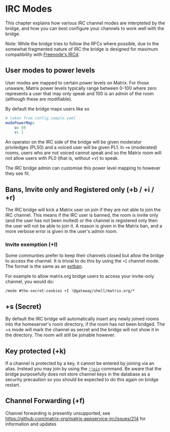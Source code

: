 IRC Modes
=========

This chapter explains how various IRC channel modes are interpteted by the bridge, and how you can best configure your
channels to work well with the bridge.

Note: While the bridge tries to follow the RFCs where possible, due to the somewhat fragmented nature of IRC the bridge is
designed for maximum compatibility with [Freenode's IRCd](https://github.com/freenode/ircd-seven).

## User modes to power levels

User modes are mapped to certain power levels on Matrix. For those unaware, Matrix power levels typically range between
0-100 where zero represents a user that may only speak and 100 is an admin of the room (although these are modifiable).

By default the bridge maps users like so

```yaml
# taken from config.sample.yaml
modePowerMap:
    o: 50
    v: 1
```

An operator on the IRC side of the bridge will be given moderator priviledges (PL50) and a voiced user will be given
PL1. In `+m` (moderated) rooms, users who are not voiced cannot speak and so the Matrix room will not allow users with
PL0 (that is, without +v) to speak.

The IRC bridge admin can customise this power level mapping to however they see fit.

## Bans, Invite only and Registered only (+b / +i / +r)

The IRC bridge will kick a Matrix user on join if they are not able to join the IRC channel. This means if the IRC
user is banned, the room is invite only (and the user has not been invited) or the channel is registered only then
the user will not be able to join it. A reason is given in the Matrix ban, and a more verbose error is given in the
user's admin room.

### Invite exemption (+I)

Some communties prefer to keep their channels closed but allow the bridge to access the channel. It is trivial to do
this by using the `+I` channel mode. The format is the same as an [extban](https://freenode.net/kb/answer/extbans).

For example to allow matrix.org bridge users to access your invite-only channel, you would do:

```
/mode #the-secret-cookies +I !@gateway/shell/matrix.org/*
```

## +s (Secret)

By default the IRC bridge will automatically insert any newly joined rooms into the homeserver's room directory, if
the room has not been bridged. The +s mode will mark the channel as secret and the bridge will not show it in the
directory. The room will still be joinable however.

## Key protected (+k)

If a channel is protected by a key, it cannot be entered by joining via an alias. Instead you may join by using
the [`!join`](admin_room.md#join) command. Be aware that the bridge purposefully does not store channel keys in
the database as a security precaution so you should be expected to do this again on bridge restart.

## Channel Forwarding (+f)

Channel forwarding is presently unsupported, see https://github.com/matrix-org/matrix-appservice-irc/issues/214
for information and updates
